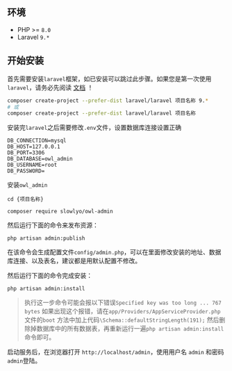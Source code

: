 ## 环境

- PHP >= `8.0`
- Laravel `9.*`


## 开始安装

首先需要安装`laravel`框架，如已安装可以跳过此步骤。如果您是第一次使用`laravel`，请务必先阅读 [文档](https://learnku.com/docs/laravel/9.x/installation/12200) ！

```bash
composer create-project --prefer-dist laravel/laravel 项目名称 9.*
# 或
composer create-project --prefer-dist laravel/laravel 项目名称
```

安装完`laravel`之后需要修改`.env`文件，设置数据库连接设置正确

```dotenv
DB_CONNECTION=mysql
DB_HOST=127.0.0.1
DB_PORT=3306
DB_DATABASE=owl_admin
DB_USERNAME=root
DB_PASSWORD=
```

安装`owl_admin`

```shell
cd {项目名称}

composer require slowlyo/owl-admin
```

然后运行下面的命令来发布资源：

```shell
php artisan admin:publish
```

在该命令会生成配置文件`config/admin.php`，可以在里面修改安装的地址、数据库连接、以及表名，建议都是用默认配置不修改。

然后运行下面的命令完成安装：


```shell
php artisan admin:install
```

> 执行这一步命令可能会报以下错误`Specified key was too long ... 767 bytes`
> 如果出现这个报错，请在`app/Providers/AppServiceProvider.php`文件的`boot`
> 方法中加上代码`\Schema::defaultStringLength(191);`
> 然后删除掉数据库中的所有数据表，再重新运行一遍`php artisan admin:install`命令即可。<br>



启动服务后，在浏览器打开 `http://localhost/admin`，使用用户名 `admin` 和密码 `admin`登陆。
